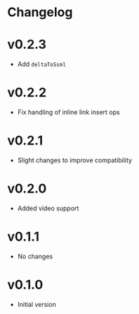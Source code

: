 # Changelog

# v0.2.3

- Add `deltaToSsml` 

# v0.2.2

- Fix handling of inline link insert ops

# v0.2.1

- Slight changes to improve compatibility

# v0.2.0

- Added video support

# v0.1.1

- No changes

# v0.1.0

- Initial version
